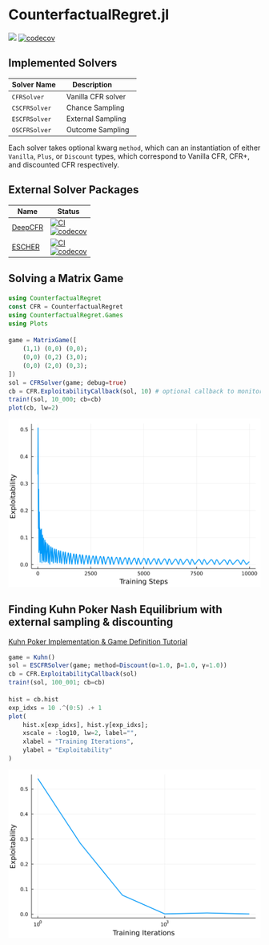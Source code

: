 # CounterfactualRegret.jl

[![](https://img.shields.io/badge/docs-stable-blue.svg)](https://whifflefish.github.io/CounterfactualRegret.jl/dev/)
[![codecov](https://codecov.io/gh/WhiffleFish/CounterfactualRegret.jl/branch/main/graph/badge.svg?token=X32NBIUN9Z)](https://codecov.io/gh/WhiffleFish/CounterfactualRegret.jl)


## Implemented Solvers

| Solver Name   | Description        |
| ------------- | ------------------ |
| `CFRSolver`   | Vanilla CFR solver |
| `CSCFRSolver` | Chance Sampling    |
| `ESCFRSolver` | External Sampling  |
| `OSCFRSolver` | Outcome Sampling   |

Each solver takes optional kwarg `method`, which can an instantiation of either `Vanilla`, `Plus`, or `Discount` types, which correspond to Vanilla CFR, CFR+, and discounted CFR respectively.

## External Solver Packages
| Name | Status |
| ---- | ------ |
| [DeepCFR](https://github.com/WhiffleFish/DeepCFR.jl) | [![CI](https://github.com/WhiffleFish/DeepCFR.jl/actions/workflows/CI.yml/badge.svg)](https://github.com/WhiffleFish/DeepCFR.jl/actions/workflows/CI.yml)<br>[![codecov](https://codecov.io/gh/WhiffleFish/DeepCFR.jl/branch/main/graph/badge.svg?token=NM2KU62FG2)](https://codecov.io/gh/WhiffleFish/DeepCFR.jl) |
| [ESCHER](https://github.com/WhiffleFish/ESCHER.jl)  | [![CI](https://github.com/WhiffleFish/ESCHER.jl/actions/workflows/CI.yml/badge.svg)](https://github.com/WhiffleFish/ESCHER.jl/actions/workflows/CI.yml)<br>[![codecov](https://codecov.io/gh/WhiffleFish/ESCHER.jl/branch/main/graph/badge.svg?token=rpqTMWcyXc)](https://codecov.io/gh/WhiffleFish/ESCHER.jl)     |

## Solving a Matrix Game

```julia
using CounterfactualRegret
const CFR = CounterfactualRegret
using CounterfactualRegret.Games
using Plots

game = MatrixGame([
    (1,1) (0,0) (0,0);
    (0,0) (0,2) (3,0);
    (0,0) (2,0) (0,3);
])
sol = CFRSolver(game; debug=true)
cb = CFR.ExploitabilityCallback(sol, 10) # optional callback to monitor training
train!(sol, 10_000; cb=cb)
plot(cb, lw=2)
```

<img src="./img/matrix_exploitability.svg">

## Finding Kuhn Poker Nash Equilibrium with external sampling & discounting

[Kuhn Poker Implementation & Game Definition Tutorial](src/games/Kuhn.jl)

```julia
game = Kuhn()
sol = ESCFRSolver(game; method=Discount(α=1.0, β=1.0, γ=1.0))
cb = CFR.ExploitabilityCallback(sol)
train!(sol, 100_001; cb=cb)

hist = cb.hist
exp_idxs = 10 .^(0:5) .+ 1
plot(
    hist.x[exp_idxs], hist.y[exp_idxs];
    xscale = :log10, lw=2, label="",
    xlabel = "Training Iterations",
    ylabel = "Exploitability"
)
```

<img src="./img/kuhn_exploitability.svg">
